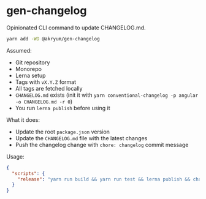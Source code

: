 # gen-changelog

Opinionated CLI command to update CHANGELOG.md.

```bash
yarn add -WD @akryum/gen-changelog
```

Assumed:
- Git repository
- Monorepo
- Lerna setup
- Tags with `vX.Y.Z` format
- All tags are fetched locally
- `CHANGELOG.md` exists (init it with `yarn conventional-changelog -p angular -o CHANGELOG.md -r 0`)
- You run `lerna publish` before using it

What it does:
- Update the root `package.json` version
- Update the `CHANGELOG.md` file with the latest changes
- Push the changelog change with `chore: changelog` commit message

Usage:

```json
{
  "scripts": {
    "release": "yarn run build && yarn run test && lerna publish && changelog generate"
  }
}
```
